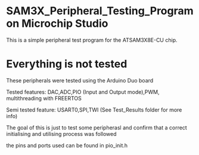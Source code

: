 # SAM3X_Peripheral_Testing_Program on Microchip Studio

This is a simple peripheral test program for the ATSAM3X8E-CU chip. 

# Everything is not tested
These peripherals were tested using the Arduino Duo board

Tested features:
DAC,ADC,PIO (Input and Output mode),PWM, multithreading with FREERTOS

Semi tested feature:
USART0,SPI,TWI (See Test_Results folder for more info)



The goal of this is just to test some peripherasl and confirm that a correct initialising and utilising process was followed

the pins and ports used can be found in pio_init.h
